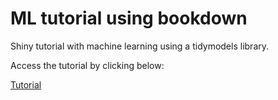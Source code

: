 # ML tutorial using bookdown

Shiny tutorial with machine learning using a tidymodels library.

Access the tutorial by clicking below:

[Tutorial](https://bookdown.org/fagna/_machine_learning_shiny_tutorial/)


